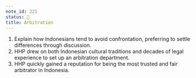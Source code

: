```yaml
---
note_id: 221
status: 📝
title: Arbitration
---
```


1. Explain how Indonesians tend to avoid confrontation, preferring to settle differences through discussion. 
1. HHP drew on both Indonesian cultural traditions and decades of legal experience to set up an arbitration department. 
1. HHP quickly gained a reputation for being the most trusted and fair arbitrator in Indonesia. 